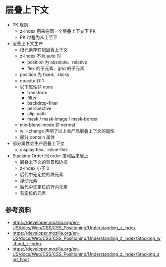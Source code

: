 # 层叠上下文

-   PK 规则
    -   z-index 用来在同一个层叠上下文下 PK
    -   PK 过程为从上至下
-   层叠上下文生产
    -   根元素存在根层叠上下文
    -   z-index 不为 auto 时
        -   position 为 absolute、relative
        -   flex 的子元素、grid 的子元素
    -   position 为 fixed、sticky
    -   opacity 非 1
    -   以下属性非 none
        -   transform
        -   filter
        -   backdrop-filter
        -   perspective
        -   clip-path
        -   mask / mask-image / mask-border
    -   mix-blend-mode 非 normal
    -   will-change 声明了以上会产品层叠上下文的属性
    -   部分 contain 属性
-   部分属性会生产层叠上下文
    -   display flex、inline-flex
-   Stacking Order 同 order 按照后来居上
    -   层叠上下文的背景和边框
    -   z-index 小于 0
    -   后代中无定位的块元素
    -   浮动元素
    -   后代中无定位的行内元素
    -   有定位的元素

## 参考资料

-   https://developer.mozilla.org/en-US/docs/Web/CSS/CSS_Positioning/Understanding_z_index
-   https://developer.mozilla.org/en-US/docs/Web/CSS/CSS_Positioning/Understanding_z_index/Stacking_without_z-index​
-   https://developer.mozilla.org/en-US/docs/Web/CSS/CSS_Positioning/Understanding_z_index/Stacking_and_float​
